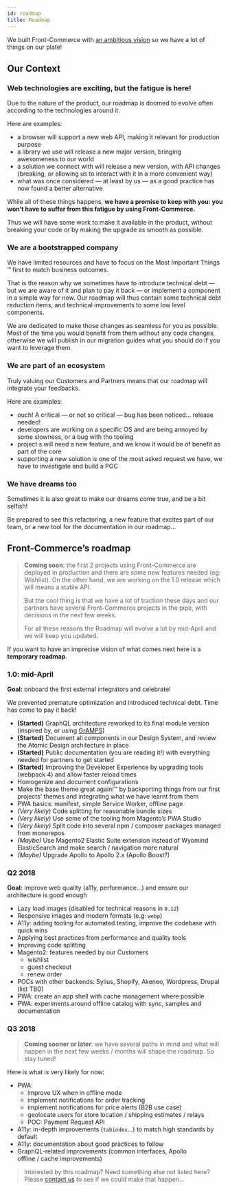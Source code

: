 ```yaml
---
id: roadmap
title: Roadmap
---
```


We built Front-Commerce with [an ambitious vision](vision.md)
so we have a lot of things on our plate!

## Our Context

### Web technologies are exciting, but the fatigue is here!

Due to the nature of the product, our roadmap is doomed to evolve
often according to the technologies around it.

Here are examples:

* a browser will support a new web API, making it relevant for
  production purpose
* a library we use will release a new major version, bringing
  awesomeness to our world
* a solution we connect with will release a new version, with API
  changes (breaking, or allowing us to interact with it in a more
  convenient way)
* what was once considered — at least by us — as a good practice
  has now found a better alternative

While all of these things happens, **we have a promise to keep with you:
you won’t have to suffer from this fatigue by using Front-Commerce.**

Thus we will have some work to make it available in the product,
without breaking your code or by making the upgrade as smooth as possible.

### We are a bootstrapped company

We have limited resources and have to focus on the Most Important Things ™
first to match business outcomes.

That is the reason why we sometimes have to introduce technical debt — but we are aware of it and plan to pay it back — or implement a component in a simple way for now.
Our roadmap will thus contain some technical debt reduction items, and
technical improvements to some low level components.

We are dedicated to make those changes as seamless for you as possible. Most
of the time you would benefit from them without any code changes, otherwise
we will publish in our migration guides what you should do if you want to
leverage them.

### We are part of an ecosystem

Truly valuing our Customers and Partners means that our roadmap will integrate
your feedbacks.

Here are examples:

* ouch! A critical — or not so critical — bug has been noticed… release needed!
* developers are working on a specific OS and are being annoyed by some
  slowness, or a bug with tho tooling
* project·s will need a new feature, and we know it would be of benefit
  as part of the core
* supporting a new solution is one of the most asked request we have, we
  have to investigate and build a POC

### We have dreams too

Sometimes it is also great to make our dreams come true, and be a bit selfish!

Be prepared to see this refactoring, a new feature that excites part of our team,
or a new tool for the documentation in our roadmap…

## Front-Commerce’s roadmap

> **Coming soon**: the first 2 projects using Front-Commerce are deployed in
> production and there are some new features needed (eg: Wishlist). On the
> other hand, we are working on the 1.0 release which will means a stable API.
>
> But the cool thing is that we have a lot of traction these days and our partners have
> several Front-Commerce projects in the pipe, with decisions in the next few weeks.
>
> For all these reasons the Roadmap will evolve a lot by mid-April and we will
> keep you updated.

If you want to have an imprecise vision of what comes next here is a
**temporary roadmap**.

### 1.0: mid-April

**Goal:** onboard the first external integrators and celebrate!

We prevented premature optimization and introduced technical debt.
Time has come to pay it back!

* **(Started)** GraphQL architecture reworked to its final module version
  (inspired by, or using [GrAMPS](https://gramps.js.org/))
* **(Started)** Document all components in our Design System, and review
  the Atomic Design architecture in place
* **(Started)** Public documentation (you are reading it!) with everything
  needed for partners to get started
* **(Started)** Improving the Developer Experience by upgrading tools (webpack 4)
  and allow faster reload times
* Homogenize and document configurations
* Make the base theme great again!™ by backporting things from our first
  projects’ themes and integrating what we have learnt from them
* PWA basics: manifest, simple Service Worker, offline page
* _(Very likely)_ Code splitting for reasonable bundle sizes
* _(Very likely)_ Use some of the tooling from Magento’s PWA Studio
* _(Very likely)_ Split code into several npm / composer packages managed from monorepos
* _(Maybe)_ Use Magento2 Elastic Suite extension instead of Wyomind ElasticSearch
  and make search / navigation more natural
* _(Maybe)_ Upgrade Apollo to Apollo 2.x (Apollo Boost?)

### Q2 2018

**Goal:** improve web quality (a11y, performance…) and ensure our
architecture is good enough

* Lazy load images (disabled for technical reasons in `0.12`)
* Responsive images and modern formats (e.g: `webp`)
* A11y: adding tooling for automated testing, improve the codebase
  with quick wins
* Applying best practices from performance and quality tools
* Improving code splitting
* Magento2: features needed by our Customers
  * wishlist
  * guest checkout
  * renew order
* POCs with other backends: Sylius, Shopify, Akeneo, Wordpress, Drupal (list TBD)
* PWA: create an app shell with cache management where possible
* PWA: experiments around offline catalog with sync, samples and documentation

### Q3 2018

> **Coming sooner or later**: we have several paths in mind and what will happen in
> the next few weeks / months will shape the roadmap. So stay tuned!

Here is what is very likely for now:

* PWA:
  * improve UX when in offline mode
  * implement notifications for order tracking
  * implement notifications for price alerts (B2B use case)
  * geolocate users for store location / shipping estimates / relays
  * POC: Payment Request API
* A11y: in-depth improvements (`tabindex`…) to match high standards by default
* A11y: documentation about good practices to follow
* GraphQL-related improvements (common interfaces, Apollo offline / cache improvements)

> Interested by this roadmap? Need something else not listed here?
> Please [contact us](maito:contact@front-commerce.com) to see if we could make that happen…
